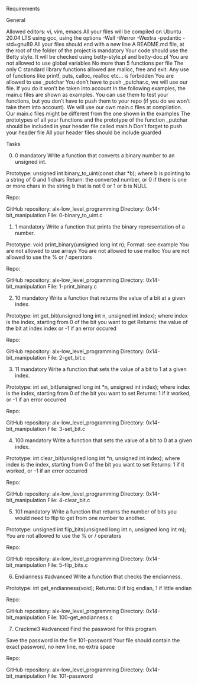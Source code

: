 Requirements

General

Allowed editors: vi, vim, emacs
All your files will be compiled on Ubuntu 20.04 LTS using gcc, using the options -Wall -Werror -Wextra -pedantic -std=gnu89
All your files should end with a new line
A README.md file, at the root of the folder of the project is mandatory
Your code should use the Betty style. It will be checked using betty-style.pl and betty-doc.pl
You are not allowed to use global variables
No more than 5 functions per file
The only C standard library functions allowed are malloc, free and exit. Any use of functions like printf, puts, calloc, realloc etc… is forbidden
You are allowed to use _putchar
You don’t have to push _putchar.c, we will use our file. If you do it won’t be taken into account
In the following examples, the main.c files are shown as examples. You can use them to test your functions, but you don’t have to push them to your repo (if you do we won’t take them into account). We will use our own main.c files at compilation. Our main.c files might be different from the one shown in the examples
The prototypes of all your functions and the prototype of the function _putchar should be included in your header file called main.h
Don’t forget to push your header file
All your header files should be include guarded

Tasks

0. 0
mandatory
Write a function that converts a binary number to an unsigned int.

Prototype: unsigned int binary_to_uint(const char *b);
where b is pointing to a string of 0 and 1 chars
Return: the converted number, or 0 if
there is one or more chars in the string b that is not 0 or 1 or b is NULL

Repo:

GitHub repository: alx-low_level_programming
Directory: 0x14-bit_manipulation
File: 0-binary_to_uint.c
 
1. 1
mandatory
Write a function that prints the binary representation of a number.

Prototype: void print_binary(unsigned long int n);
Format: see example
You are not allowed to use arrays
You are not allowed to use malloc
You are not allowed to use the % or / operators

Repo:

GitHub repository: alx-low_level_programming
Directory: 0x14-bit_manipulation
File: 1-print_binary.c
 
2. 10
mandatory
Write a function that returns the value of a bit at a given index.

Prototype: int get_bit(unsigned long int n, unsigned int index);
where index is the index, starting from 0 of the bit you want to get
Returns: the value of the bit at index index or -1 if an error occured

Repo:

GitHub repository: alx-low_level_programming
Directory: 0x14-bit_manipulation
File: 2-get_bit.c
 
3. 11
mandatory
Write a function that sets the value of a bit to 1 at a given index.

Prototype: int set_bit(unsigned long int *n, unsigned int index);
where index is the index, starting from 0 of the bit you want to set
Returns: 1 if it worked, or -1 if an error occurred

Repo:

GitHub repository: alx-low_level_programming
Directory: 0x14-bit_manipulation
File: 3-set_bit.c
 
4. 100
mandatory
Write a function that sets the value of a bit to 0 at a given index.

Prototype: int clear_bit(unsigned long int *n, unsigned int index);
where index is the index, starting from 0 of the bit you want to set
Returns: 1 if it worked, or -1 if an error occurred

Repo:

GitHub repository: alx-low_level_programming
Directory: 0x14-bit_manipulation
File: 4-clear_bit.c
 
5. 101
mandatory
Write a function that returns the number of bits you would need to flip to get from one number to another.

Prototype: unsigned int flip_bits(unsigned long int n, unsigned long int m);
You are not allowed to use the % or / operators

Repo:

GitHub repository: alx-low_level_programming
Directory: 0x14-bit_manipulation
File: 5-flip_bits.c
 
6. Endianness
#advanced
Write a function that checks the endianness.

Prototype: int get_endianness(void);
Returns: 0 if big endian, 1 if little endian

Repo:

GitHub repository: alx-low_level_programming
Directory: 0x14-bit_manipulation
File: 100-get_endianness.c
 
7. Crackme3
#advanced
Find the password for this program.

Save the password in the file 101-password
Your file should contain the exact password, no new line, no extra space

Repo:

GitHub repository: alx-low_level_programming
Directory: 0x14-bit_manipulation
File: 101-password
